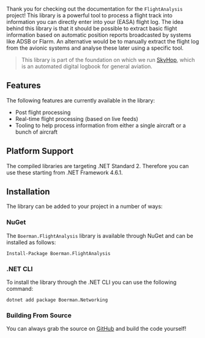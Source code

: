 Thank you for checking out the documentation for the `FlightAnalysis` project! This library is a powerful tool to process a flight track into information you can directly enter into your (EASA) flight log. The idea behind this library is that it should be possible to extract basic flight information based on automatic position reports broadcasted by systems like ADSB or Flarm. An alternative would be to manually extract the flight log from the avionic systems and analyse these later using a specific tool.

> This library is part of the foundation on which we run [SkyHop](https://skyhop.org), which is an automated digital logbook for general aviation.

## Features

The following features are currently available in the library:

* Post flight processing
* Real-time flight processing (based on live feeds)
* Tooling to help process information from either a single aircraft or a bunch of aircraft

## Platform Support

The compiled libraries are targeting .NET Standard 2. Therefore you can use these starting from .NET Framework 4.6.1.

## Installation

The library can be added to your project in a number of ways:

### NuGet

The `Boerman.FlightAnalysis` library is available through NuGet and can be installed as follows:

    Install-Package Boerman.FlightAnalysis

### .NET CLI

To install the library through the .NET CLI you can use the following command:

    dotnet add package Boerman.Networking

### Building From Source

You can always grab the source on [GitHub](https://github.com/SkyHop/FlightAnalysis) and build the code yourself!
